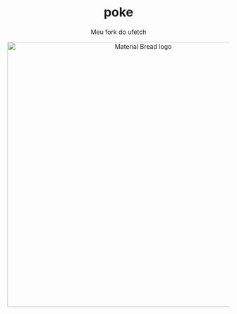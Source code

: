 <h1 align="center">poke</h1>
<p align="center">
Meu fork do ufetch
</p>

<p align="center">


<img width="600" src="https://files.catbox.moe/s75kq4.png" alt="Material Bread logo">

</p>
